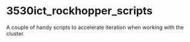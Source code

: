 # 3530ict_rockhopper_scripts
A couple of handy scripts to accelerate iteration when working with the cluster.
